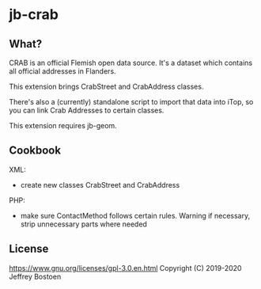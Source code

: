 # jb-crab

## What?
CRAB is an official Flemish open data source. It's a dataset which contains all official addresses in Flanders.

This extension brings CrabStreet and CrabAddress classes.

There's also a (currently) standalone script to import that data into iTop, so you can link Crab Addresses to certain classes.

This extension requires jb-geom.

## Cookbook

XML:
- create new classes CrabStreet and CrabAddress

PHP:
- make sure ContactMethod follows certain rules. Warning if necessary, strip unnecessary parts where needed

## License
https://www.gnu.org/licenses/gpl-3.0.en.html
Copyright (C) 2019-2020 Jeffrey Bostoen
